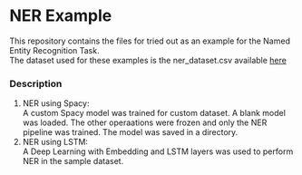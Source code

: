 # NER Example

This repository contains the files for tried out as an example for the Named Entity Recognition Task.<br>
The dataset used for these examples is the ner_dataset.csv available <a href = "https://www.kaggle.com/abhinavwalia95/entity-annotated-corpus?select=ner_dataset.csv">here</a>
### Description
1. NER using Spacy: <br>
A custom Spacy model was trained for custom dataset. A blank model was loaded. The other operaations were frozen and only the NER pipeline was trained. 
The model was saved in a directory.
2. NER using LSTM: <br>
A Deep Learning with Embedding and LSTM layers was used to perform NER in the sample dataset.

